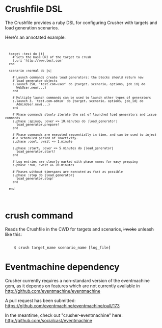 # Crushfile DSL

The Crushfile provides a ruby DSL for configuring Crusher with targets and load generation scenarios.

Here's an annotated example:
<code>
  
      target :test do |t|
        # Sets the base URI of the target to crush
        t.uri 'http://www.test.com'
      end
      
      scenario :normal do |s|
        
        # Launch commands create load generators; the blocks should return new 
        # load generator objects
        s.launch 250, 'test.com-user' do |target, scenario, options, job_id| do
          WebUser.new(...)
        end
      
        # Multiple launch commands can be used to launch other types of generators
        s.launch 3, 'test.com-admin' do |target, scenario, options, job_id| do
          AdminUser.new(...)
        end
        
        # Phase commands slowly iterate the set of launched load generators and issue commands
        s.phase :spinup, :over => 10.minutes do |load_generator|
          load_generator.prepare!
        end
        
        # Phase commands are executed sequentially in time, and can be used to inject
        # a scheduled period of inactivity.
        s.phase :cool, :wait => 1.minute
        
        s.phase :start, :over => 5.minutes do |load_generator|
          load_generator.start!
        end
        
        # Log entries are clearly marked with phase names for easy grepping
        s.phase :run, :wait => 20.minutes
        
        # Phases without timespans are executed as fast as possible
        s.phase :stop do |load_generator|
          load_generator.stop!
        end
      
      end
      
</code>

# crush command

Reads the Crushfile in the CWD for targets and scenarios, <strike>invoke</strike> unleash like this:

<code>
    $ crush target_name scenario_name [log_file]
</code>

# Eventmachine dependency

Crusher currently requires a non-standard version of the eventmachine gem, as it depends on features which are not currently available in http://github.com/eventmachine/eventmachine

A pull request has been submitted: https://github.com/eventmachine/eventmachine/pull/173

In the meantime, check out "crusher-eventmachine" here: http://github.com/socialcast/eventmachine


